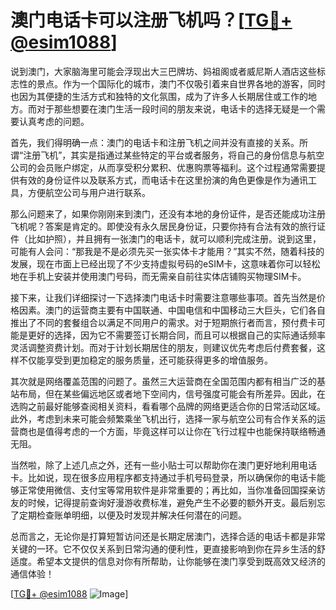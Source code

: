 # 澳门电话卡可以注册飞机吗？[[TG💪+ @esim1088](https://t.me/s/esim1088)]

说到澳门，大家脑海里可能会浮现出大三巴牌坊、妈祖阁或者威尼斯人酒店这些标志性的景点。作为一个国际化的城市，澳门不仅吸引着来自世界各地的游客，同时也因为其便捷的生活方式和独特的文化氛围，成为了许多人长期居住或工作的地方。而对于那些想要在澳门生活一段时间的朋友来说，电话卡的选择无疑是一个需要认真考虑的问题。

首先，我们得明确一点：澳门的电话卡和注册飞机之间并没有直接的关系。所谓“注册飞机”，其实是指通过某些特定的平台或者服务，将自己的身份信息与航空公司的会员账户绑定，从而享受积分累积、优惠购票等福利。这个过程通常需要提供有效的身份证件以及联系方式，而电话卡在这里扮演的角色更像是作为通讯工具，方便航空公司与用户进行联系。

那么问题来了，如果你刚刚来到澳门，还没有本地的身份证件，是否还能成功注册飞机呢？答案是肯定的。即使没有永久居民身份证，只要你持有合法有效的旅行证件（比如护照），并且拥有一张澳门的电话卡，就可以顺利完成注册。说到这里，可能有人会问：“那我是不是必须先买一张实体卡才能用？”其实不然，随着科技的发展，现在市面上已经出现了不少支持虚拟号码的eSIM卡，这意味着你可以轻松地在手机上安装并使用澳门号码，而无需亲自前往实体店铺购买物理SIM卡。

接下来，让我们详细探讨一下选择澳门电话卡时需要注意哪些事项。首先当然是价格因素。澳门的运营商主要有中国联通、中国电信和中国移动三大巨头，它们各自推出了不同的套餐组合以满足不同用户的需求。对于短期旅行者而言，预付费卡可能是更好的选择，因为它不需要签订长期合同，而且可以根据自己的实际通话频率灵活调整资费计划。而对于计划长期居住的朋友，则建议优先考虑后付费套餐，这样不仅能享受到更加稳定的服务质量，还可能获得更多的增值服务。

其次就是网络覆盖范围的问题了。虽然三大运营商在全国范围内都有相当广泛的基站布局，但在某些偏远地区或者地下空间内，信号强度可能会有所差异。因此，在选购之前最好能够查阅相关资料，看看哪个品牌的网络更适合你的日常活动区域。此外，考虑到未来可能会频繁乘坐飞机出行，选择一家与航空公司有合作关系的运营商也是值得考虑的一个方面，毕竟这样可以让你在飞行过程中也能保持联络畅通无阻。

当然啦，除了上述几点之外，还有一些小贴士可以帮助你在澳门更好地利用电话卡。比如说，现在很多应用程序都支持通过手机号码登录，所以确保你的电话卡能够正常使用微信、支付宝等常用软件是非常重要的；再比如，当你准备回国探亲访友的时候，记得提前查询好漫游收费标准，避免产生不必要的额外开支。最后别忘了定期检查账单明细，以便及时发现并解决任何潜在的问题。

总而言之，无论你是打算短暂访问还是长期定居澳门，选择合适的电话卡都是非常关键的一环。它不仅仅关系到日常沟通的便利性，更直接影响到你在异乡生活的舒适度。希望本文提供的信息对你有所帮助，让你能够在澳门享受到既高效又经济的通信体验！

[[TG💪+ @esim1088](https://t.me/s/esim1088) ![Image](https://i.postimg.cc/4NQfJmqS/Snipaste-2025-05-13-00-14-12.png)]